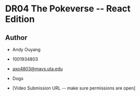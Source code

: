# DR04 The Pokeverse -- React Edition

## Author

* Andy Ouyang
* 1001934803
* axo4803@mavs.uta.edu
* Dogs

* [Video Submission URL -- make sure permissions are open]